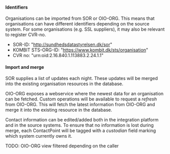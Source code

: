 #### Identifiers

Organisations can be imported from SOR or OIO-ORG. This means that organisations can have different identifiers depending on the source system. For some organisations (e.g. SSL suppliers), it may also be relevant to register CVR-no.

* SOR-ID: "http://sundhedsdatastyrelsen.dk/sor"
* KOMBIT STS-ORG-ID: "https://www.kombit.dk/sts/organisation"
* CVR no: "urn:oid:2.16.840.1.113883.2.24.1.1"

#### Import and merge

SOR supplies a list of updates each night. These updates will be merged into the existing organisation resources in the database.

OIO-ORG exposes a webservice where the newest data for an organisation can be fetched. Custom operations will be available to request a *refresh* from OIO-ORG. This will fetch the latest information from OIO-ORG and merge it into the existing resource in the database.

Contact information can be edited/added both  in the integration platform and in the source systems. To ensure that no information is lost during merge, each ContactPoint will be tagged with a *custodian* field marking which system currently owns it.

TODO: OIO-ORG view filtered depending on the caller